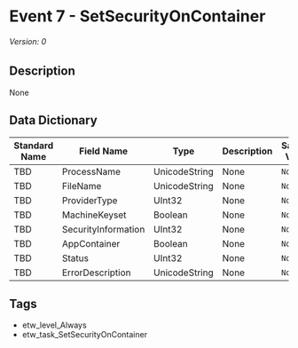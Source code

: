 # Event 7 - SetSecurityOnContainer
###### Version: 0

## Description
None

## Data Dictionary
|Standard Name|Field Name|Type|Description|Sample Value|
|---|---|---|---|---|
|TBD|ProcessName|UnicodeString|None|`None`|
|TBD|FileName|UnicodeString|None|`None`|
|TBD|ProviderType|UInt32|None|`None`|
|TBD|MachineKeyset|Boolean|None|`None`|
|TBD|SecurityInformation|UInt32|None|`None`|
|TBD|AppContainer|Boolean|None|`None`|
|TBD|Status|UInt32|None|`None`|
|TBD|ErrorDescription|UnicodeString|None|`None`|

## Tags
* etw_level_Always
* etw_task_SetSecurityOnContainer